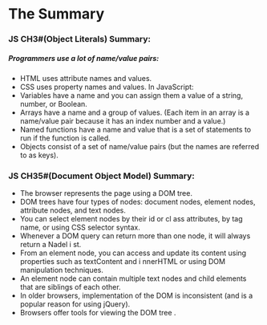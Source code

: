 # The Summary

### JS CH3#(Object Literals) Summary:

##### Programmers use a lot of name/value pairs:
* HTML uses attribute names and values.
* CSS uses property names and values.
In JavaScript:
* Variables have a name and you can assign them a value of a string, number, or Boolean.
* Arrays have a name and a group of values. (Each item in an array is a name/value pair because it has an index number and a value.)
* Named functions have a name and value that is a set of statements to run if the function is called.
* Objects consist of a set of name/value pairs (but the names are referred to as keys).

### JS CH35#(Document Object Model) Summary:

* The browser represents the page using a DOM tree.
* DOM trees have four types of nodes: document nodes, element nodes, attribute nodes, and text nodes. 
* You can select element nodes by their id or cl ass attributes, by tag name, or using CSS selector syntax.
* Whenever a DOM query can return more than one node, it will always return a Nadel i st.
* From an element node, you can access and update its content using properties such as textContent and i nnerHTML or using DOM manipulation techniques.
* An element node can contain multiple text nodes and child elements that are siblings of each other.
* In older browsers, implementation of the DOM is inconsistent (and is a popular reason for using jQuery). 
* Browsers offer tools for viewing the DOM tree .